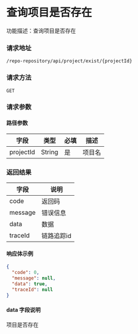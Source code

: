 # 查询项目是否存在
功能描述：查询项目是否存在

### 请求地址
```
/repo-repository/api/project/exist/{projectId}
```

### 请求方法
`GET`
### 请求参数
#### 路径参数

| 字段        | 类型     | 必填  | 描述     |
|-----------|--------|-----|--------|
| projectId | String | 是   | 项目名    |

### 返回结果

| 字段      | 说明     |
|---------|--------|
| code    | 返回码    |
| message | 错误信息   |
| data    | 数据     |
| traceId | 链路追踪id |

#### 响应体示例

```json
{
  "code": 0,
  "message": null,
  "data": true,
  "traceId": null
}
```

#### data 字段说明

项目是否存在
